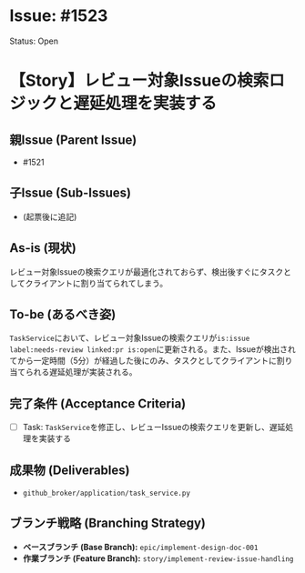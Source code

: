 # Issue: #1523
Status: Open
# 【Story】レビュー対象Issueの検索ロジックと遅延処理を実装する

## 親Issue (Parent Issue)
- #1521

## 子Issue (Sub-Issues)
- (起票後に追記)

## As-is (現状)
レビュー対象Issueの検索クエリが最適化されておらず、検出後すぐにタスクとしてクライアントに割り当てられてしまう。

## To-be (あるべき姿)
`TaskService`において、レビュー対象Issueの検索クエリが`is:issue label:needs-review linked:pr is:open`に更新される。また、Issueが検出されてから一定時間（5分）が経過した後にのみ、タスクとしてクライアントに割り当てられる遅延処理が実装される。

## 完了条件 (Acceptance Criteria)
- [ ] Task: `TaskService`を修正し、レビューIssueの検索クエリを更新し、遅延処理を実装する

## 成果物 (Deliverables)
- `github_broker/application/task_service.py`

## ブランチ戦略 (Branching Strategy)
- **ベースブランチ (Base Branch):** `epic/implement-design-doc-001`
- **作業ブランチ (Feature Branch):** `story/implement-review-issue-handling`
